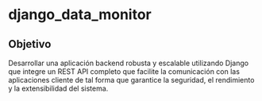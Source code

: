 # django_data_monitor

## Objetivo
Desarrollar una aplicación backend robusta y escalable utilizando Django que integre un REST API completo que facilite la comunicación con las aplicaciones cliente de tal forma que garantice la seguridad, el rendimiento y la extensibilidad del sistema.
